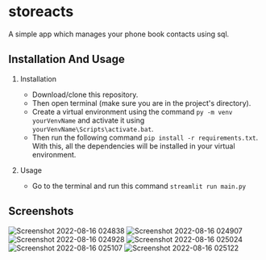 # storeacts
A simple app which manages your phone book contacts using sql.

## Installation And Usage
1. Installation
   - Download/clone this repository. 
   - Then open terminal (make sure you are in the project's directory).
   - Create a virtual environment using the command ````py -m venv yourVenvName```` and activate it using ````yourVenvName\Scripts\activate.bat````.
   - Then run the following command ````pip install -r requirements.txt````. With this, all the dependencies will be installed in your virtual environment.

2. Usage
   - Go to the terminal and run this command ````streamlit run main.py````
   
## Screenshots
![Screenshot 2022-08-16 024838](https://user-images.githubusercontent.com/73228148/184756218-895f51b9-fe8c-495d-a714-352567e416cd.png)
![Screenshot 2022-08-16 024907](https://user-images.githubusercontent.com/73228148/184756238-35308217-0385-4e9c-914d-8d32fb3a8955.png)
![Screenshot 2022-08-16 024928](https://user-images.githubusercontent.com/73228148/184756242-849dfee8-fde4-471b-9149-989cf17df6e2.png)
![Screenshot 2022-08-16 025024](https://user-images.githubusercontent.com/73228148/184756247-f456eb79-5572-4e34-b90b-c584592b971b.png)
![Screenshot 2022-08-16 025107](https://user-images.githubusercontent.com/73228148/184756256-b2dd4763-b7d8-40c0-8793-1cfb7cc5e5cf.png)
![Screenshot 2022-08-16 025122](https://user-images.githubusercontent.com/73228148/184756260-80881cdd-e47e-41d9-add4-8737a23848f3.png)

